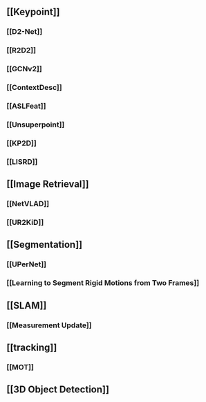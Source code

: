 ## [[Keypoint]]
### [[D2-Net]]
### [[R2D2]]
### [[GCNv2]]
### [[ContextDesc]]
### [[ASLFeat]]
### [[Unsuperpoint]]
### [[KP2D]]
### [[LISRD]]
## [[Image Retrieval]]
### [[NetVLAD]]
### [[UR2KiD]]
## [[Segmentation]]
### [[UPerNet]]
### [[Learning to Segment Rigid Motions from Two Frames]]
## [[SLAM]]
### [[Measurement Update]]
## [[tracking]]
### [[MOT]]
## [[3D Object Detection]]
